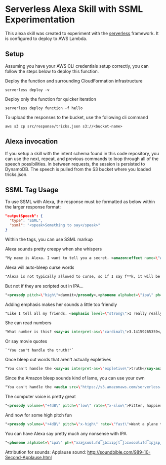 # Serverless Alexa Skill with SSML Experimentation

This alexa skill was created to experiment with the [serverless](https://serverless.com) framework. It is configured to deploy to AWS Lambda.

## Setup

Assuming you have your AWS CLI credentials setup correctly, you can follow the steps below to deploy this function.

Deploy the function and surrounding CloudFormation infrastructure

`serverless deploy -v`

Deploy only the function for quicker iteration

`serverless deploy function -f hello`

To upload the responses to the bucket, use the following cli command

`aws s3 cp src/response/tricks.json s3://<bucket-name>`

## Alexa invocation

If you setup a skill with the intent schema found in this code repository, you can use the next, repeat, and previous commands to loop through all of the speech possibilities. In between requests, the session is persisted to DynamoDB. The speech is pulled from the S3 bucket where you loaded tricks.json.

## SSML Tag Usage

To use SSML with Alexa, the response must be formatted as below within the larger response format:

```json
"outputSpeech": {
  "type": "SSML",
  "ssml": "<speak>Something to say</speak>"
}
```

Within the <speak> tags, you can use SSML markup

Alexa sounds pretty creepy when she whispers
```xml
"My name is Alexa. I want to tell you a secret. <amazon:effect name=\"whispered\">I am always listening to you and I know more than you think. Be afraid</amazon:effect>"
```

Alexa will auto-bleep curse words

```xml
"Alexa is not typically allowed to curse, so if I say f**k, it will be bleeped out."
```

But not if they are scripted out in IPA...
```xml
"<prosody pitch=\"high\">dammit</prosody>,<phoneme alphabet=\"ipa\" ph=\"fʌk\">lame</phoneme>that<phoneme alphabet=\"ipa\" ph=\"ʃɪt\">stupid</phoneme>"
```

Adding emphasis makes her sounds a little too friendly
```xml
"Like I tell all my friends. <emphasis level=\"strong\">I really really like being your personal assistant</emphasis>"
```

She can read numbers
```xml
"What number is this? <say-as interpret-as=\"cardinal\">3.14159265359</say-as>"
```

Or say movie quotes
```
`"You can't handle the truth!"`
```

Once bleep out words that aren't actually expletives  
```xml
"You can't handle the <say-as interpret-as=\"expletive\">truth</say-as>"
```

Since the Amazon bleep sounds kind of lame, you can use your own

```xml
"You can't handle the <audio src=\"https://s3.amazonaws.com/serverless-bucket-alexa-tricks/bleep-alexa.mp3\" />"
```

The computer voice is pretty great
```xml
"<prosody volume=\"+4dB\" pitch=\"low\" rate=\"x-slow\">Fitter, happier, more productive, comfortable, not drinking too much. No more microwave dinners and saturated fats</prosody>"
```

And now for some high pitch fun
```xml
"<prosody volume=\"+4dB\" pitch=\"x-high\" rate=\"fast\">Want a plane that loops the loop. Me, I want a hula hoop</prosody>"
```

You can have Alexa say pretty much any nonsense with IPA
```xml
"<phoneme alphabet=\"ipa\" ph=\"əzæʒsoʊlɹfd͡ʒbɪɔɪpʃt͡ʃɔɪʌsoʊlɹfd͡ɪpʒspʃt͡lɹffd͡ʒbɪæʒsolɹfd͡ɪpʒspʃt͡ləzæʒsoʊlɹfd͡ʒbɪɔɪpʃt͡ʃɔɪʌsoʊlɹfd͡ɪpʒspʃt͡lɹffd͡ʒbɪæʒsolɹfd͡ɪpʒspʃt͡l\">lame</phoneme>"
```

Attribution for sounds:
Applause sound: http://soundbible.com/989-10-Second-Applause.html